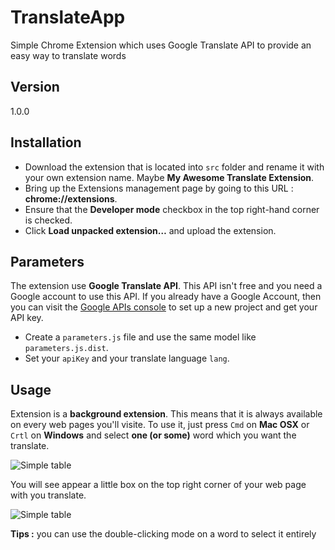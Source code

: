 TranslateApp
============

Simple Chrome Extension which uses Google Translate API to provide an easy way to translate words

Version
-------

1.0.0

Installation
------------

- Download the extension that is located into ``src`` folder and rename it with your own extension name. Maybe **My Awesome Translate Extension**.
- Bring up the Extensions management page by going to this URL : **chrome://extensions**.
- Ensure that the **Developer mode** checkbox in the top right-hand corner is checked.
- Click **Load unpacked extension…** and upload the extension.

Parameters
----------

The extension use **Google Translate API**. This API isn't free and you need a Google account to use this API. If you already have a Google Account, then you can visit the [Google APIs console](http://code.google.com/apis/console) to set up a new project and get your API key.

- Create a ``parameters.js`` file and use the same model like `parameters.js.dist`.
- Set your `apiKey` and your translate language `lang`.

Usage
-----

Extension is a **background extension**. This means that it is always available on every web pages you'll visite. To use it, just press `Cmd` on **Mac OSX** or `Crtl` on **Windows** and select **one (or some)** word which you want the translate.

![Simple table](https://raw.github.com/rgazelot/TranslateApp/master/images/selected_word.png)

You will see appear a little box on the top right corner of your web page with you translate.

![Simple table](https://raw.github.com/rgazelot/TranslateApp/master/images/popup.png)

**Tips :** you can use the double-clicking mode on a word to select it entirely

